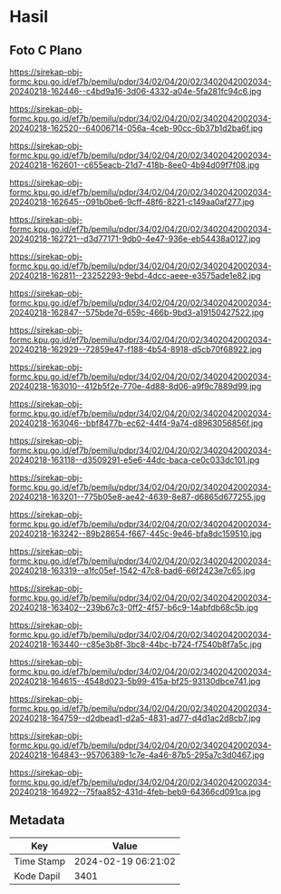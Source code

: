 # Hasil

## Foto C Plano

https://sirekap-obj-formc.kpu.go.id/ef7b/pemilu/pdpr/34/02/04/20/02/3402042002034-20240218-162446--c4bd9a16-3d06-4332-a04e-5fa281fc94c6.jpg

https://sirekap-obj-formc.kpu.go.id/ef7b/pemilu/pdpr/34/02/04/20/02/3402042002034-20240218-162520--64006714-056a-4ceb-90cc-6b37b1d2ba6f.jpg

https://sirekap-obj-formc.kpu.go.id/ef7b/pemilu/pdpr/34/02/04/20/02/3402042002034-20240218-162601--c655eacb-21d7-418b-8ee0-4b94d09f7f08.jpg

https://sirekap-obj-formc.kpu.go.id/ef7b/pemilu/pdpr/34/02/04/20/02/3402042002034-20240218-162645--091b0be6-9cff-48f6-8221-c149aa0af277.jpg

https://sirekap-obj-formc.kpu.go.id/ef7b/pemilu/pdpr/34/02/04/20/02/3402042002034-20240218-162721--d3d77171-9db0-4e47-936e-eb54438a0127.jpg

https://sirekap-obj-formc.kpu.go.id/ef7b/pemilu/pdpr/34/02/04/20/02/3402042002034-20240218-162811--23252293-9ebd-4dcc-aeee-e3575ade1e82.jpg

https://sirekap-obj-formc.kpu.go.id/ef7b/pemilu/pdpr/34/02/04/20/02/3402042002034-20240218-162847--575bde7d-659c-466b-9bd3-a19150427522.jpg

https://sirekap-obj-formc.kpu.go.id/ef7b/pemilu/pdpr/34/02/04/20/02/3402042002034-20240218-162929--72859e47-f188-4b54-8918-d5cb70f68922.jpg

https://sirekap-obj-formc.kpu.go.id/ef7b/pemilu/pdpr/34/02/04/20/02/3402042002034-20240218-163010--412b5f2e-770e-4d88-8d06-a9f9c7889d99.jpg

https://sirekap-obj-formc.kpu.go.id/ef7b/pemilu/pdpr/34/02/04/20/02/3402042002034-20240218-163046--bbf8477b-ec62-44f4-9a74-d8963056856f.jpg

https://sirekap-obj-formc.kpu.go.id/ef7b/pemilu/pdpr/34/02/04/20/02/3402042002034-20240218-163118--d3509291-e5e6-44dc-baca-ce0c033dc101.jpg

https://sirekap-obj-formc.kpu.go.id/ef7b/pemilu/pdpr/34/02/04/20/02/3402042002034-20240218-163201--775b05e8-ae42-4639-8e87-d6865d677255.jpg

https://sirekap-obj-formc.kpu.go.id/ef7b/pemilu/pdpr/34/02/04/20/02/3402042002034-20240218-163242--89b28654-f667-445c-9e46-bfa8dc159510.jpg

https://sirekap-obj-formc.kpu.go.id/ef7b/pemilu/pdpr/34/02/04/20/02/3402042002034-20240218-163319--a1fc05ef-1542-47c8-bad6-66f2423e7c65.jpg

https://sirekap-obj-formc.kpu.go.id/ef7b/pemilu/pdpr/34/02/04/20/02/3402042002034-20240218-163402--239b67c3-0ff2-4f57-b6c9-14abfdb68c5b.jpg

https://sirekap-obj-formc.kpu.go.id/ef7b/pemilu/pdpr/34/02/04/20/02/3402042002034-20240218-163440--c85e3b8f-3bc8-44bc-b724-f7540b8f7a5c.jpg

https://sirekap-obj-formc.kpu.go.id/ef7b/pemilu/pdpr/34/02/04/20/02/3402042002034-20240218-164615--4548d023-5b99-415a-bf25-93130dbce741.jpg

https://sirekap-obj-formc.kpu.go.id/ef7b/pemilu/pdpr/34/02/04/20/02/3402042002034-20240218-164759--d2dbead1-d2a5-4831-ad77-d4d1ac2d8cb7.jpg

https://sirekap-obj-formc.kpu.go.id/ef7b/pemilu/pdpr/34/02/04/20/02/3402042002034-20240218-164843--95706389-1c7e-4a46-87b5-295a7c3d0467.jpg

https://sirekap-obj-formc.kpu.go.id/ef7b/pemilu/pdpr/34/02/04/20/02/3402042002034-20240218-164922--75faa852-431d-4feb-beb9-64366cd091ca.jpg


## Metadata

| Key        | Value               |
| ---------- | ------------------- |
| Time Stamp | 2024-02-19 06:21:02 |
| Kode Dapil | 3401                |



